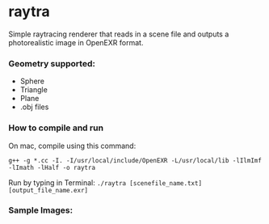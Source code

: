 # raytra

Simple raytracing renderer that reads in a scene file and outputs a photorealistic image in OpenEXR format.

### Geometry supported:
* Sphere
* Triangle
* Plane
* .obj files

### How to compile and run
On mac, compile using this command:

```g++ -g *.cc -I. -I/usr/local/include/OpenEXR -L/usr/local/lib -lIlmImf -lImath -lHalf -o raytra```

Run by typing in Terminal:
```./raytra [scenefile_name.txt] [output_file_name.exr]```

### Sample Images:

